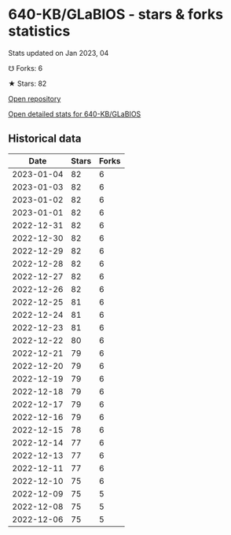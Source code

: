 # 640-KB/GLaBIOS - stars & forks statistics

Stats updated on Jan 2023, 04

☋ Forks: 6

★ Stars: 82

[Open repository](https://github.com/640-KB/GLaBIOS)

[Open detailed stats for 640-KB/GLaBIOS](https://reviewgithub.com/rep/640-KB/GLaBIOS)

## Historical data
| Date | Stars | Forks |
|------|-------|-------|
| 2023-01-04 | 82 | 6 | 
| 2023-01-03 | 82 | 6 | 
| 2023-01-02 | 82 | 6 | 
| 2023-01-01 | 82 | 6 | 
| 2022-12-31 | 82 | 6 | 
| 2022-12-30 | 82 | 6 | 
| 2022-12-29 | 82 | 6 | 
| 2022-12-28 | 82 | 6 | 
| 2022-12-27 | 82 | 6 | 
| 2022-12-26 | 82 | 6 | 
| 2022-12-25 | 81 | 6 | 
| 2022-12-24 | 81 | 6 | 
| 2022-12-23 | 81 | 6 | 
| 2022-12-22 | 80 | 6 | 
| 2022-12-21 | 79 | 6 | 
| 2022-12-20 | 79 | 6 | 
| 2022-12-19 | 79 | 6 | 
| 2022-12-18 | 79 | 6 | 
| 2022-12-17 | 79 | 6 | 
| 2022-12-16 | 79 | 6 | 
| 2022-12-15 | 78 | 6 | 
| 2022-12-14 | 77 | 6 | 
| 2022-12-13 | 77 | 6 | 
| 2022-12-11 | 77 | 6 | 
| 2022-12-10 | 75 | 6 | 
| 2022-12-09 | 75 | 5 | 
| 2022-12-08 | 75 | 5 | 
| 2022-12-06 | 75 | 5 | 

